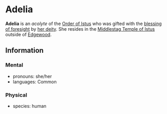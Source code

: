 # Adelia

**Adelia** is an _acolyte_ of the [Order of Istus](../order-of-istus.md) who was gifted with the [blessing of foresight](../../../supernatural-gifts/blessing-of-foresight.md) by [her deity](../../../ch-3-stories-of-mote/pantheons/multiverse-deities/istus.md). She resides in the [Middlestag Temple of Istus](../../../societies/esterfell-accord/edgewood/middlestag-temple-of-istus.md) outside of [Edgewood](../../../societies/esterfell-accord/edgewood/edgewood.md).

## Information

### Mental

- pronouns: she/her
- languages: Common

### Physical

- species: human
